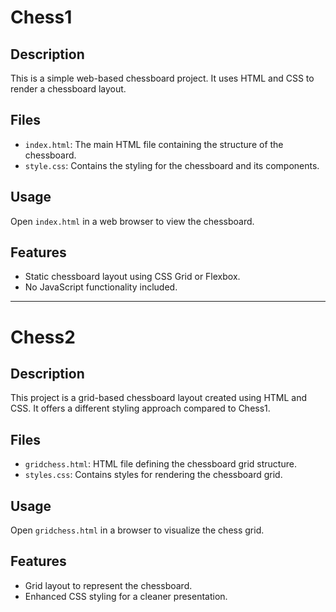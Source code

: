 # Chess1

## Description
This is a simple web-based chessboard project. It uses HTML and CSS to render a chessboard layout.

## Files
- `index.html`: The main HTML file containing the structure of the chessboard.
- `style.css`: Contains the styling for the chessboard and its components.

## Usage
Open `index.html` in a web browser to view the chessboard.

## Features
- Static chessboard layout using CSS Grid or Flexbox.
- No JavaScript functionality included.
------------------------------------------------------------------------------------------------------------------------------------------------------------------------------------------------------------------------
# Chess2

## Description
This project is a grid-based chessboard layout created using HTML and CSS. It offers a different styling approach compared to Chess1.

## Files
- `gridchess.html`: HTML file defining the chessboard grid structure.
- `styles.css`: Contains styles for rendering the chessboard grid.

## Usage
Open `gridchess.html` in a browser to visualize the chess grid.

## Features
- Grid layout to represent the chessboard.
- Enhanced CSS styling for a cleaner presentation.
